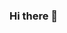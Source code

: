 ### Hi there 👋

<!--
**JonghyeonC/JonghyeonC** is a ✨ _special_ ✨ repository because its `README.md` (this file) appears on your GitHub profile.
![Jay's GitHub stats](https://github-readme-stats.vercel.app/api?username=JonghyeonC&show_icons=true&theme=radical)
Here are some ideas to get you started:

- 🔭 I’m currently working on ...
- 🌱 I’m currently learning ...
- 👯 I’m looking to collaborate on ...
- 🤔 I’m looking for help with ...
- 💬 Ask me about ...
- 📫 How to reach me: ...
- 😄 Pronouns: ...
- ⚡ Fun fact: ...
-->
